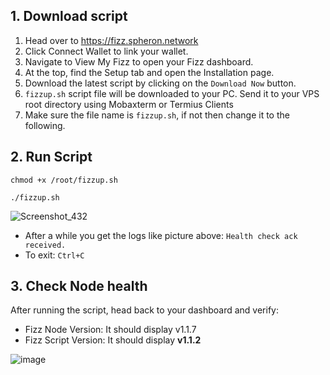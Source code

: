 ## 1. Download script
1. Head over to https://fizz.spheron.network
2. Click Connect Wallet to link your wallet.
3. Navigate to View My Fizz to open your Fizz dashboard.
3. At the top, find the Setup tab and open the Installation page.
4. Download the latest script by clicking on the `Download Now` button.
5. `fizzup.sh` script file will be downloaded to your PC. Send it to your VPS root directory using Mobaxterm or Termius Clients
6. Make sure the file name is `fizzup.sh`, if not then change it to the following.

## 2. Run Script
```
chmod +x /root/fizzup.sh
```
```
./fizzup.sh
```

![Screenshot_432](https://github.com/user-attachments/assets/a6568565-9532-4268-a322-ba6d8fcafd3c)

* After a while you get the logs like picture above: `Health check ack received.`
* To exit: `Ctrl+C`


## 3. Check Node health
After running the script, head back to your dashboard and verify:
* Fizz Node Version: It should display v1.1.7
* Fizz Script Version: It should display **v1.1.2**

![image](https://github.com/user-attachments/assets/50a59fcb-1be5-4bbc-8b72-0e896e08d85e)


